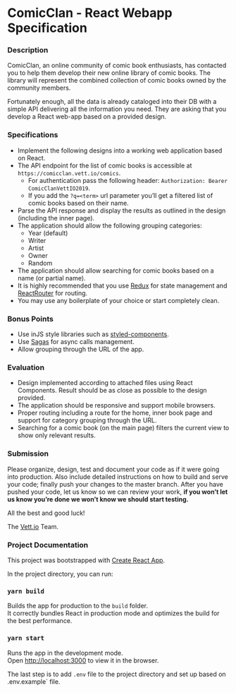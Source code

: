 # ComicClan - React Webapp Specification

### Description

ComicClan, an online community of comic book enthusiasts, has contacted you to help them develop their new online library of comic books. The library will represent the combined collection of comic books owned by the community members.

Fortunately enough, all the data is already cataloged into their DB with a simple API delivering all the information you need. They are asking that you develop a React web-app based on a provided design.

### Specifications

- Implement the following designs into a working web application based on React.
- The API endpoint for the list of comic books is accessible at `https://comicclan.vett.io/comics`.
  - For authentication pass the following header: `Authorization: Bearer ComicClanVettIO2019`.
  - If you add the `?q=<term>` url parameter you’ll get a filtered list of comic books based on their name.
- Parse the API response and display the results as outlined in the design (including the inner page).
- The application should allow the following grouping categories:
  - Year (default)
  - Writer
  - Artist
  - Owner
  - Random
- The application should allow searching for comic books based on a name (or partial name).
- It is highly recommended that you use [Redux](https://redux.js.org/) for state management and [ReactRouter](https://reacttraining.com/react-router/web/guides/quick-start) for routing.
- You may use any boilerplate of your choice or start completely clean.

### Bonus Points

- Use inJS style libraries such as [styled-components](https://www.styled-components.com/).
- Use [Sagas](https://redux-saga.js.org/) for async calls management.
- Allow grouping through the URL of the app.

### Evaluation

- Design implemented according to attached files using React Components. Result should be as close as possible to the design provided.
- The application should be responsive and support mobile browsers.
- Proper routing including a route for the home, inner book page and support for category grouping through the URL.
- Searching for a comic book (on the main page) filters the current view to show only relevant results.

### Submission

Please organize, design, test and document your code as if it were going into production. Also include detailed instructions on how to build and serve your code; finally push your changes to the master branch. After you have pushed your code, let us know so we can review your work, **if you won’t let us know you’re done we won’t know we should start testing.**

All the best and good luck!

The [Vett.io](https://vett.io) Team.

### Project Documentation

This project was bootstrapped with [Create React App](https://github.com/facebook/create-react-app).

In the project directory, you can run:

### `yarn build`

Builds the app for production to the `build` folder.<br />
It correctly bundles React in production mode and optimizes the build for the best performance.

### `yarn start`

Runs the app in the development mode.<br />
Open [http://localhost:3000](http://localhost:3000) to view it in the browser.

The last step is to add `.env` file to the project directory and set up based on
.env.example` file.
